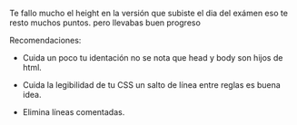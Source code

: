 Te fallo mucho el height en la versión que subiste el dia del exámen eso te resto muchos puntos. pero llevabas buen progreso

Recomendaciones:

- Cuida un poco tu identación no se nota que head y body son hijos de html.

- Cuida la legibilidad de tu CSS un salto de línea entre reglas es buena idea.

- Elimina líneas comentadas.
